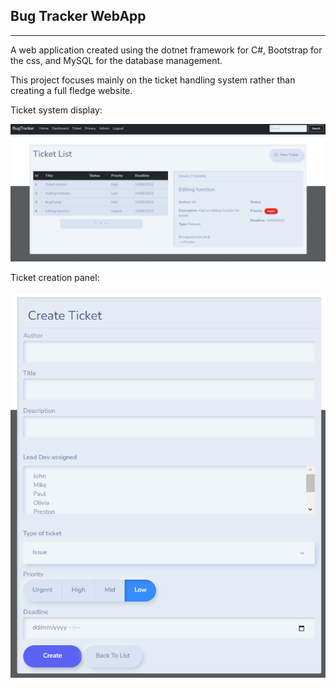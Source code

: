 ## Bug Tracker WebApp
---
A web application created using the dotnet framework for C#, Bootstrap for the css, and MySQL for the database management.

This project focuses mainly on the ticket handling system rather than creating a full fledge website.

Ticket system display:

![image](https://github.com/k-SiF/bug-tracker/blob/master/bugtracker_tickets.png)

Ticket creation panel:

![image](https://github.com/k-SiF/bug-tracker/blob/master/bugtracker_ticket_creation.png)
